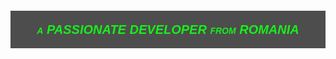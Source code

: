<h6 style="font-family:Helvetica, sans-serif; font-size:20px; font-weight:bold; font-variant:small-caps; line-height:20px; text-align:center;color:#16f019; background-color:#4d4d4d; padding:20px;">a PASSIONATE DEVELOPER from ROMANIA</h6>
